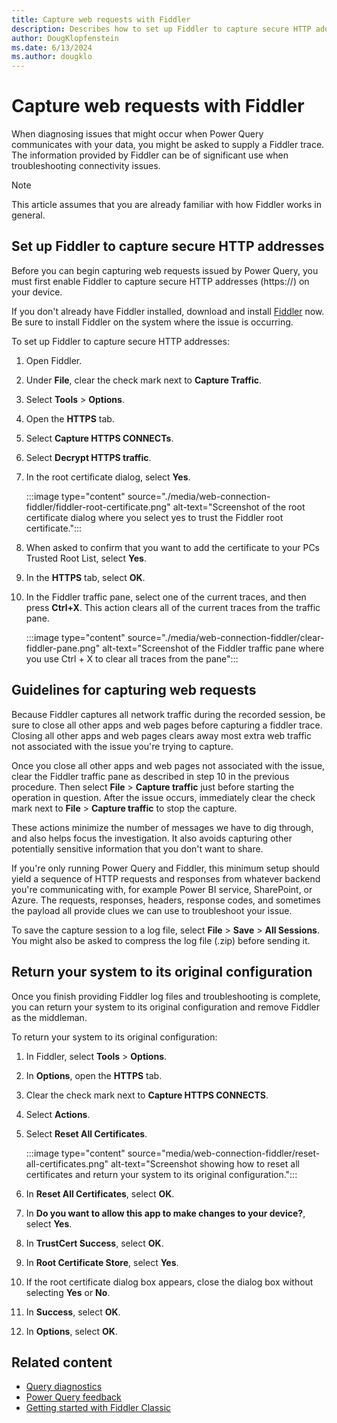 ```yaml
---
title: Capture web requests with Fiddler
description: Describes how to set up Fiddler to capture secure HTTP addresses and monitor web traffic when troubleshooting Power Query communications issues.
author: DougKlopfenstein
ms.date: 6/13/2024
ms.author: dougklo
---
```


# Capture web requests with Fiddler

When diagnosing issues that might occur when Power Query communicates with your data, you might be asked to supply a Fiddler trace. The information provided by Fiddler can be of significant use when troubleshooting connectivity issues.

> [!NOTE]
>This article assumes that you are already familiar with how Fiddler works in general.

## Set up Fiddler to capture secure HTTP addresses

Before you can begin capturing web requests issued by Power Query, you must first enable Fiddler to capture secure HTTP addresses (https://) on your device.

If you don't already have Fiddler installed, download and install [Fiddler](https://www.telerik.com/download/fiddler/fiddler4) now. Be sure to install Fiddler on the system where the issue is occurring.

To set up Fiddler to capture secure HTTP addresses:

1. Open Fiddler.

2. Under **File**, clear the check mark next to **Capture Traffic**.

3. Select **Tools** > **Options**.

4. Open the **HTTPS** tab.

5. Select **Capture HTTPS CONNECTs**.

6. Select **Decrypt HTTPS traffic**.

7. In the root certificate dialog, select **Yes**.

   :::image type="content" source="./media/web-connection-fiddler/fiddler-root-certificate.png" alt-text="Screenshot of the root certificate dialog where you select yes to trust the Fiddler root certificate.":::

8. When asked to confirm that you want to add the certificate to your PCs Trusted Root List, select **Yes**.

9. In the **HTTPS** tab, select **OK**.

10. In the Fiddler traffic pane, select one of the current traces, and then press **Ctrl+X**. This action clears all of the current traces from the traffic pane.

    :::image type="content" source="./media/web-connection-fiddler/clear-fiddler-pane.png" alt-text="Screenshot of the Fiddler traffic pane where you use Ctrl + X to clear all traces from the pane":::

## Guidelines for capturing web requests

Because Fiddler captures all network traffic during the recorded session, be sure to close all other apps and web pages before capturing a fiddler trace. Closing all other apps and web pages clears away most extra web traffic not associated with the issue you're trying to capture.

Once you close all other apps and web pages not associated with the issue, clear the Fiddler traffic pane as described in step 10 in the previous procedure. Then select **File** > **Capture traffic** just before starting the operation in question. After the issue occurs, immediately clear the check mark next to **File** > **Capture traffic** to stop the capture.

These actions minimize the number of messages we have to dig through, and also helps focus the investigation. It also avoids capturing other potentially sensitive information that you don't want to share.

If you're only running Power Query and Fiddler, this minimum setup should yield a sequence of HTTP requests and responses from whatever backend you're communicating with, for example Power BI service, SharePoint, or Azure. The requests, responses, headers, response codes, and sometimes the payload all provide clues we can use to troubleshoot your issue.

To save the capture session to a log file, select **File** > **Save** > **All Sessions**. You might also be asked to compress the log file (.zip) before sending it.

## Return your system to its original configuration

Once you finish providing Fiddler log files and troubleshooting is complete, you can return your system to its original configuration and remove Fiddler as the middleman.

To return your system to its original configuration:

1. In Fiddler, select **Tools** > **Options**.
2. In **Options**, open the **HTTPS** tab.
3. Clear the check mark next to **Capture HTTPS CONNECTS**.
4. Select **Actions**.
5. Select **Reset All Certificates**.

   :::image type="content" source="media/web-connection-fiddler/reset-all-certificates.png" alt-text="Screenshot showing how to reset all certificates and return your system to its original configuration.":::

6. In **Reset All Certificates**, select **OK**.
7. In **Do you want to allow this app to make changes to your device?**, select **Yes**.
8. In **TrustCert Success**, select **OK**.
9. In **Root Certificate Store**, select **Yes**.
10. If the root certificate dialog box appears, close the dialog box without selecting **Yes** or **No**.
11. In **Success**, select **OK**.
12. In **Options**, select **OK**.

## Related content

- [Query diagnostics](QueryDiagnostics.md)
- [Power Query feedback](feedback.md)
- [Getting started with Fiddler Classic](https://docs.telerik.com/fiddler/configure-fiddler/tasks/configurefiddler)
